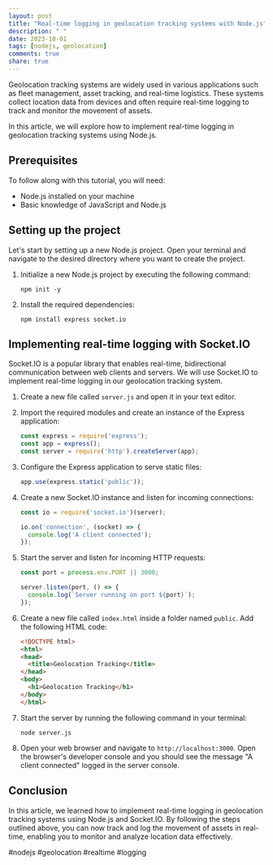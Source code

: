 ```yaml
---
layout: post
title: "Real-time logging in geolocation tracking systems with Node.js"
description: " "
date: 2023-10-01
tags: [nodejs, geolocation]
comments: true
share: true
---
```


Geolocation tracking systems are widely used in various applications such as fleet management, asset tracking, and real-time logistics. These systems collect location data from devices and often require real-time logging to track and monitor the movement of assets.

In this article, we will explore how to implement real-time logging in geolocation tracking systems using Node.js.

## Prerequisites

To follow along with this tutorial, you will need:

- Node.js installed on your machine
- Basic knowledge of JavaScript and Node.js

## Setting up the project

Let's start by setting up a new Node.js project. Open your terminal and navigate to the desired directory where you want to create the project.

1. Initialize a new Node.js project by executing the following command:
   ```shell
   npm init -y
   ```

2. Install the required dependencies:
   ```shell
   npm install express socket.io
   ```

## Implementing real-time logging with Socket.IO

Socket.IO is a popular library that enables real-time, bidirectional communication between web clients and servers. We will use Socket.IO to implement real-time logging in our geolocation tracking system.

1. Create a new file called `server.js` and open it in your text editor.

2. Import the required modules and create an instance of the Express application:
   ```javascript
   const express = require('express');
   const app = express();
   const server = require('http').createServer(app);
   ```

3. Configure the Express application to serve static files:
   ```javascript
   app.use(express.static('public'));
   ```

4. Create a new Socket.IO instance and listen for incoming connections:
   ```javascript
   const io = require('socket.io')(server);

   io.on('connection', (socket) => {
     console.log('A client connected');
   });
   ```

5. Start the server and listen for incoming HTTP requests:
   ```javascript
   const port = process.env.PORT || 3000;

   server.listen(port, () => {
     console.log(`Server running on port ${port}`);
   });
   ```

6. Create a new file called `index.html` inside a folder named `public`. Add the following HTML code:
   ```html
   <!DOCTYPE html>
   <html>
   <head>
     <title>Geolocation Tracking</title>
   </head>
   <body>
     <h1>Geolocation Tracking</h1>
   </body>
   </html>
   ```

7. Start the server by running the following command in your terminal:
   ```shell
   node server.js
   ```

8. Open your web browser and navigate to `http://localhost:3000`. Open the browser's developer console and you should see the message "A client connected" logged in the server console.

## Conclusion

In this article, we learned how to implement real-time logging in geolocation tracking systems using Node.js and Socket.IO. By following the steps outlined above, you can now track and log the movement of assets in real-time, enabling you to monitor and analyze location data effectively.

#nodejs #geolocation #realtime #logging